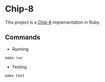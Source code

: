 # Chip-8

This project is a [Chip-8](http://www.cs.columbia.edu/~sedwards/classes/2016/4840-spring/designs/Chip8.pdf) implementation in Ruby.


## Commands

- Running

```
make run
```

- Testing

```
make test
```
